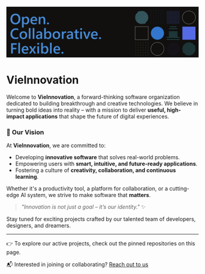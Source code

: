 ![Open Source at VieInnovation](https://github.com/VieInnovation/.github/blob/main/images/open_colab.png)

# VieInnovation

Welcome to **VieInnovation**, a forward-thinking software organization dedicated to building breakthrough and creative technologies.
We believe in turning bold ideas into reality – with a mission to deliver **useful, high-impact applications** that shape the future of digital experiences.

### 🚀 Our Vision

At **VieInnovation**, we are committed to:

- Developing **innovative software** that solves real-world problems.
- Empowering users with **smart, intuitive, and future-ready applications**.
- Fostering a culture of **creativity, collaboration, and continuous learning**.

Whether it's a productivity tool, a platform for collaboration, or a cutting-edge AI system, we strive to make software that **matters**.

> _"Innovation is not just a goal – it’s our identity."_ ✨

Stay tuned for exciting projects crafted by our talented team of developers, designers, and dreamers.

---

👉 To explore our active projects, check out the pinned repositories on this page.

📬 Interested in joining or collaborating? [Reach out to us](mailto:haotran04022005@gmail.com)
